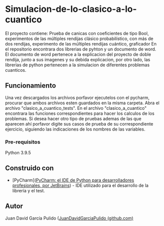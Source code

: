 # Simulacion-de-lo-clasico-a-lo-cuantico
El proyecto contiene: Prueba de canicas con coeficientes de tipo Bool, experimentos de las múltiples rendijas clásico probabilístico, con más de dos rendijas, experimento de las múltiples rendijas cuántico, graficador En el repositorio encontrara dos librerias de pyhton y un documento de word. El documento de word pertenece a la explicacion del proyecto de doble rendija, junto a sus imagenes y su debida explicacion, por otro lado, las librerias de python pertenecen a la simulacion de diferentes problemas cuanticos.

## Funcionamiento
Una vez descargados los archivos porfavor ejecutelos con el pycharm, procurar que ambos archivos esten guardados en la misma carpeta. Abra el archivo "clasico_a_cuantico_tests". En el archivo "clasico_a_cuantico" encontrara las funciones correspondientes para hacer los calculos de los problemas. Si desea hacer otro tipo de pruebas ademas de las que aparecen ahí porfavor digite sus casos de prueba de su correspondiente ejercicio, siguiendo las indicaciones de los nombres de las variables.

### Pre-requisitos
Python 3.9.5

## Construido con 
- [PyCharm]([PyCharm: el IDE de Python para desarrolladores profesionales, por JetBrains](https://www.jetbrains.com/es-es/pycharm/)) - IDE utilizado para el desarrollo de la librería y el test.

## Autor 
Juan David García Pulido ([JuanDavidGarciaPulido (github.com)](https://github.com/JuanDavidGarciaPulido)
